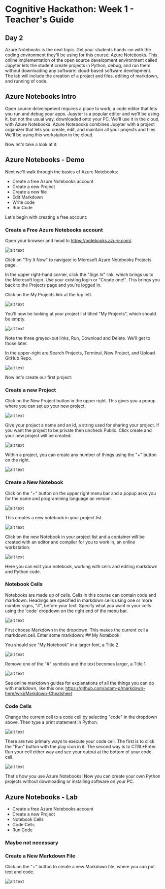 # Cognitive Hackathon: Week 1 - Teacher's Guide
## Day 2

Azure Notebooks is the next topic. Get your students hands-on with the coding environment they'll be using for this course: Azure Notebooks. This online implementation of the open source development environment called Jupyter lets the student create projects in Python, debug, and run them without downloading any software: cloud-based software development. The lab will include the creation of a project and files, editing of markdown, and running of code.


## Azure Notebooks Intro

Open source delvelopment requires a place to work, a code editor that lets you run and debug your apps. Jupyter is a popular editor and we'll be using it, but not the usual way, downloaded onto your PC. We'll use it in the cloud, with Azure Notebooks. Azure Notebooks combines Jupyter with a project organizer that lets you create, edit, and maintain all your projects and files. We'll be using this workstation in the cloud.

Now let's take a look at it:

## Azure Notebooks - Demo

Next we'll walk through the basics of Azure Notebooks:

* Create a free Azure Notebooks account
* Create a new Project
* Create a new file
* Edit Markdown
* Write code
* Run Code

Let's begin with creating a free account:

### Create a Free Azure Notebooks account

Open your browser and head to https://notebooks.azure.com/.

![alt text](https://github.com/danhermes/cognitive-hackathon/blob/master/images/Week%201/AzureNotebookStart.png?raw=true "New Project")

Click on "Try It Now" to navigate to Microsoft Azure Notebooks Projects page.

In the upper right-hand corner, click the "Sign In" link, which brings us to the Microsoft login. Use your existing login or "Create one!". This brings you back to the Projects page and you're logged in.

Click on the My Projects link at the top left.

![alt text](https://github.com/danhermes/cognitive-hackathon/blob/master/images/Week%201/AzureMyProjects.png?raw=true "New Project")

You'll now be looking at your project list titled "My Projects", which should be empty.

![alt text](https://github.com/danhermes/cognitive-hackathon/blob/master/images/Week%201/AzureMyProjectsPage.png?raw=true "New Project")

Note the three greyed-out links, Run, Download and Delete. We'll get to those later.

In the upper-right are Search Projects, Terminal, New Project, and Upload GitHub Repo.

![alt text](https://github.com/danhermes/cognitive-hackathon/blob/master/images/Week%201/AzureMyProjectsRight.png?raw=true "New Project")

Now let's create our first project:

### Create a new Project

Click on the New Project button in the upper right. This gives you a popup where you can set up your new project.

![alt text](https://github.com/danhermes/cognitive-hackathon/blob/master/images/Week%201/AzureCreateNewProject.png?raw=true "New Project")

Give your project a name and an id, a string used for sharing your project. If you want the project to be private then uncheck Public. Click create and your new project will be created.

![alt text](https://github.com/danhermes/cognitive-hackathon/blob/master/images/Week%201/AzureMyNewProject.png?raw=true "Create Project")

Within a project, you can create any number of things using the "+" button on the right.

![alt text](https://github.com/danhermes/cognitive-hackathon/blob/master/images/Week%201/AzureCreateNotebook.png?raw=true "Add Something")

### Create a New Notebook

Click on the "+" button on the upper right menu bar and a popup asks you for the name and programming language an version.

![alt text](https://github.com/danhermes/cognitive-hackathon/blob/master/images/Week%201/AzureCreateNotebook2.png?raw=true "Add Notebook")

This creates a new notebook in your project list.

![alt text](https://github.com/danhermes/cognitive-hackathon/blob/master/images/Week%201/AzureCreateNotebook3.png?raw=true "Add Notebook to My Project List")

Click on the new Notebook in your project list and a container will be created with an editor and compiler for you to work in, an online workstation.

![alt text](https://github.com/danhermes/cognitive-hackathon/blob/master/images/Week%201/AzureCreateContainer.png?raw=true "Edit Notebook")

Here you can edit your notebook, working with cells and editing markdown and Python code.

### Notebook Cells

Notebooks are made up of cells.  Cells in this course can contain code and markdown. Headings are specified in markdown cells using one or more number signs, "#",  before your text. Specify what you want in your cells using the 'code' dropdown on the right end of the menu bar.

![alt text](https://github.com/danhermes/cognitive-hackathon/blob/master/images/Week%201/AzureNotebookCodeDropdown.png?raw=true "Cell Type Dropdown")

First choose Markdown in the dropdown. This makes the current cell a markdown cell. Enter some markdown: ## My Notebook

You should see "My Notebook" in a larger font, a Title 2.

![alt text](https://github.com/danhermes/cognitive-hackathon/blob/master/images/Week%201/AzureNotebookCodeDropdown.png?raw=true "Title 2")

Remove one of the "#" symbols and the text becomes larger, a Title 1.

![alt text](https://github.com/danhermes/cognitive-hackathon/blob/master/images/Week%201/AzureNotebookMarkdown2.png?raw=true "Title 1")

See online markdown guides for explanations of all the things you can do with markdown, like this one: 
    https://github.com/adam-p/markdown-here/wiki/Markdown-Cheatsheet


### Code Cells

Change the current cell to a code cell by selecting "code" in the dropdown above. Then type a print statement in Python:

![alt text](https://github.com/danhermes/cognitive-hackathon/blob/master/images/Week%201/HelloEarth1.png?raw=true "Hello Earth")

There are two primary ways to execute your code cell. The first is to click the "Run" button with the play icon in it. The second way is to CTRL+Enter. Run your cell either way and see your output at the bottom of your code cell.

![alt text](https://github.com/danhermes/cognitive-hackathon/blob/master/images/Week%201/HelloEarth2.png?raw=true "Hello Earth")


That's how you use Azure Notebooks! Now you can create your own Python projects without downloading or installing software on your PC.



## Azure Notebooks - Lab

* Create a free Azure Notebooks account
* Create a new Project
* Notebook Cells
* Code Cells
* Run Code



### Maybe not necessary
### Create a New Markdown File

Click on the "+" button to create a new Markdown file, where you can put text and code.

![alt text](https://github.com/danhermes/cognitive-hackathon/blob/master/images/Week%201/AzureCreateMarkdown.png "Add Markdown to My Project List")